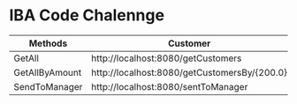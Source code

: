 # IBA Code Chalennge

Methods     |     Customer   |
--------    | ------------ |
GetAll      | http://localhost:8080/getCustomers
GetAllByAmount     | http://localhost:8080/getCustomersBy/{200.0}
SendToManager      | http://localhost:8080/sentToManager

